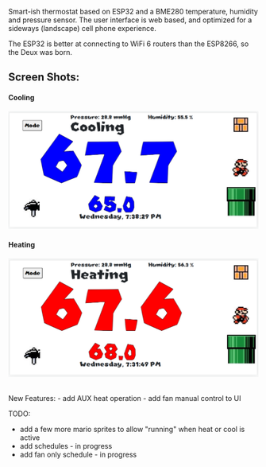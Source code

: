 Smart-ish thermostat based on ESP32 and a BME280 temperature, humidity and pressure sensor.
The user interface is web based, and optimized for a sideways (landscape) cell phone experience.

The ESP32 is better at connecting to WiFi 6 routers than the ESP8266, so the Deux was born.

## Screen Shots:
#### Cooling
![cooling](https://github.com/alager/smartThermostat/raw/main/ScreenShots/Cooling.PNG?raw=true)

#### Heating
![heating](https://github.com/alager/smartThermostat/raw/main/ScreenShots/Heating.PNG?raw=true)

<br>
New Features:
- add AUX heat operation
- add fan manual control to UI

TODO:
- add a few more mario sprites to allow "running" when heat or cool is active
- add schedules - in progress
- add fan only schedule - in progress
